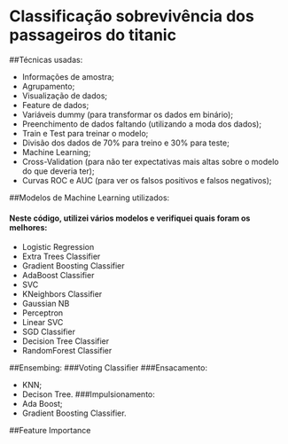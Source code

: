 # Classificação sobrevivência dos passageiros do titanic

##Técnicas usadas:
* Informações de amostra;
* Agrupamento;
* Visualização de dados;
* Feature de dados;
* Variáveis dummy (para transformar os dados em binário);
* Preenchimento de dados faltando (utilizando a moda dos dados);
* Train e Test para treinar o modelo;
* Divisão dos dados de 70% para treino e 30% para teste;
* Machine Learning;
* Cross-Validation (para não ter expectativas mais altas sobre o modelo do que deveria ter);
* Curvas ROC e AUC (para ver os falsos positivos e falsos negativos);

##Modelos de Machine Learning utilizados:
#### Neste código, utilizei vários modelos e verifiquei quais foram os melhores:
* Logistic Regression
* Extra Trees Classifier
* Gradient Boosting Classifier
* AdaBoost Classifier
* SVC
* KNeighbors Classifier
* Gaussian NB
* Perceptron
* Linear SVC
* SGD Classifier
* Decision Tree Classifier
* RandomForest Classifier

##Ensembing:
###Voting Classifier
###Ensacamento:
* KNN;
* Decison Tree.
###Impulsionamento:
* Ada Boost;
* Gradient Boosting Classifier.

##Feature Importance
